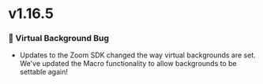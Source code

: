 # v1.16.5

### 🎑 Virtual Background Bug
 - Updates to the Zoom SDK changed the way virtual backgrounds are set. We've updated the Macro functionality to allow backgrounds to be settable again!
